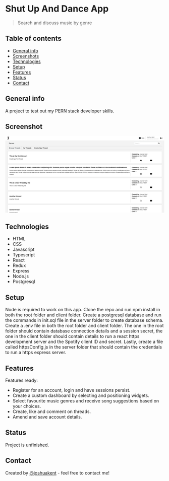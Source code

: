 # Shut Up And Dance App

> Search and discuss music by genre

## Table of contents

- [General info](#general-info)
- [Screenshots](#screenshots)
- [Technologies](#technologies)
- [Setup](#setup)
- [Features](#features)
- [Status](#status)
- [Contact](#contact)

## General info

A project to test out my PERN stack developer skills.

## Screenshot

![Screenshot of app working](./client/src/assets/in-action.png)

## Technologies

- HTML
- CSS
- Javascript
- Typescript
- React
- Redux
- Express
- Node.js
- Postgresql

## Setup

Node is required to work on this app. Clone the repo and run npm install in both the root folder and client folder. Create a postgresql database and run the commands in init.sql file in the server folder to create database schema. Create a .env file in both the root folder and client folder. The one in the root folder should contain database connection details and a session secret, the one in the client folder should contain details to run a react https development server and the Spotify client ID and secret. Lastly, create a file called httpsConfig.js in the server folder that should contain the credentials to run a https express server.

## Features

Features ready:

- Register for an account, login and have sessions persist.
- Create a custom dashboard by selecting and positioning widgets.
- Select favourite music genres and receive song suggestions based on your choices.
- Create, like and comment on threads.
- Amend and save account details.

## Status

Project is unfinished.

## Contact

Created by [@joshuakent](josh.kent94@yahoo.co.uk) - feel free to contact me!
